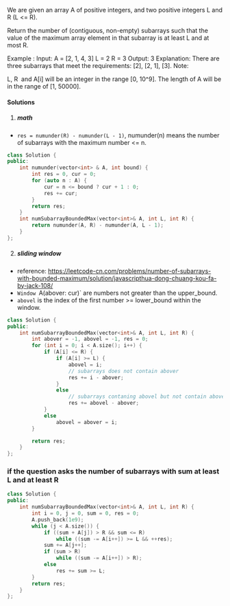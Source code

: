 We are given an array A of positive integers, and two positive integers L and R (L <= R).

Return the number of (contiguous, non-empty) subarrays such that the value of the maximum array element in that subarray is at least L and at most R.

Example :
Input: 
A = [2, 1, 4, 3]
L = 2
R = 3
Output: 3
Explanation: There are three subarrays that meet the requirements: [2], [2, 1], [3].
Note:

L, R  and A[i] will be an integer in the range [0, 10^9].
The length of A will be in the range of [1, 50000].

#### Solutions

1. ##### math

- `res = numunder(R) - numunder(L - 1)`, numunder(n) means the number of subarrays with the maximum number <= n.

```cpp
class Solution {
public:
    int numunder(vector<int> & A, int bound) {
        int res = 0, cur = 0;
        for (auto n : A) {
            cur = n <= bound ? cur + 1 : 0;
            res += cur;
        }
        return res;
    }
    int numSubarrayBoundedMax(vector<int>& A, int L, int R) {
        return numunder(A, R) - numunder(A, L - 1);
    }
};
```


2. ##### sliding window

- reference: https://leetcode-cn.com/problems/number-of-subarrays-with-bounded-maximum/solution/javascripthua-dong-chuang-kou-fa-by-jack-108/
- `Window `A(abover: cur)` are numbers not greater than the upper_bound.
- `abovel` is the index of the first number >= lower_bound within the window.

```cpp
class Solution {
public:
    int numSubarrayBoundedMax(vector<int>& A, int L, int R) {
        int abover = -1, abovel = -1, res = 0;
        for (int i = 0; i < A.size(); i++) {
            if (A[i] <= R) {
                if (A[i] >= L) {
                    abovel = i;
                    // subarrays does not contain abover
                    res += i - abover;
                }
                else
                    // subarrays contaning abovel but not contain abover
                    res += abovel - abover;
            }
            else
                abovel = abover = i;
        }

        return res;
    }
};
```










### if the question asks the number of subarrays with sum at least L and at least R

```cpp
class Solution {
public:
    int numSubarrayBoundedMax(vector<int>& A, int L, int R) {
        int i = 0, j = 0, sum = 0, res = 0;
        A.push_back(1e9);
        while (j < A.size()) {
            if ((sum + A[j]) > R && sum <= R)
                while ((sum -= A[i++]) >= L && ++res);
            sum += A[j++];
            if (sum > R)
                while ((sum -= A[i++]) > R);
            else
                res += sum >= L;
        }
        return res;
    }
};
```

